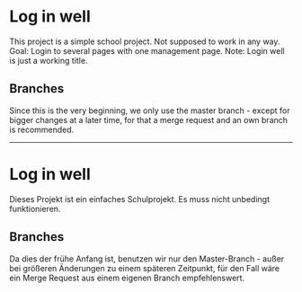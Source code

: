 # Log in well
This project is a simple school project. Not supposed to work in any way.
Goal: Login to several pages with one management page.
Note: Login well is just a working title.

## Branches
Since this is the very beginning, we only use the master branch - except for bigger changes at a later time, for that a merge request and an own branch is recommended.

----
# Log in well
Dieses Projekt ist ein einfaches Schulprojekt. Es muss nicht unbedingt funktionieren.

## Branches
Da dies der frühe Anfang ist, benutzen wir nur den Master-Branch - außer bei größeren Änderungen zu einem späteren Zeitpunkt, für den Fall wäre ein Merge Request aus einem eigenen Branch empfehlenswert.
